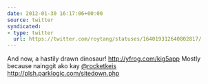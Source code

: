 ```yaml
---
date: 2012-01-30 16:17:06+00:00
source: twitter
syndicated:
- type: twitter
  url: https://twitter.com/roytang/statuses/164019312640802817/
---
```


And now, a hastily drawn dinosaur! http://yfrog.com/kig5app  Mostly because nainggit ako kay [@rocketkeis](https://twitter.com/rocketkeis/)  http://plsh.parklogic.com/sitedown.php